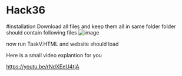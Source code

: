 # Hack36

#installation 
Download all files and keep them all in same folder
folder should contain following files 
![image](https://user-images.githubusercontent.com/96134730/155887860-8146d2b5-261b-46e4-9f66-65dc139f6e9e.png)

now run TaskV.HTML 
and website should load

Here is a small video explantion for you 

https://youtu.be/rNdXEeU4tjA


